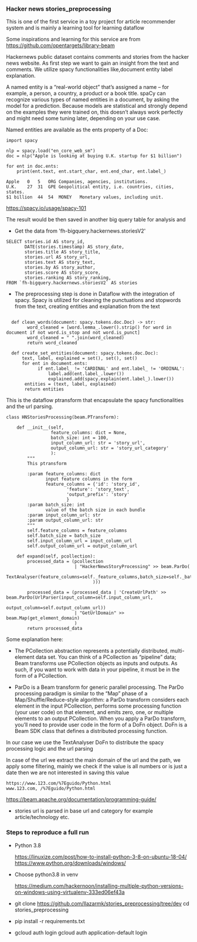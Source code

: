 ### Hacker news stories_preprocessing

This is one of the first service in a toy project
for article recommender system and is mainly a learning
tool for learning dataflow

Some inspirations and learning for this service are from 
https://github.com/opentargets/library-beam

Hackernews public dataset contains comments and stories  from the hacker news website.
As first step we want to gain an insight from the text and comments. 
We utilize spacy functionalities like,document entity label explanation.

A named entity is a “real-world object”
that’s assigned a name – for example, a person, a country, a product or a book title. 
spaCy can recognize various types of named entities in a document, by asking the model 
for a prediction. Because models are statistical and strongly depend on the examples
they were trained on, this doesn’t always work perfectly and might need some tuning later,
depending on your use case.

Named entities are available as the ents property of a Doc:


```
import spacy

nlp = spacy.load("en_core_web_sm")
doc = nlp("Apple is looking at buying U.K. startup for $1 billion")

for ent in doc.ents:
    print(ent.text, ent.start_char, ent.end_char, ent.label_)
    
Apple	0	5	ORG	Companies, agencies, institutions.
U.K.	27	31	GPE	Geopolitical entity, i.e. countries, cities, states.
$1 billion	44	54	MONEY	Monetary values, including unit.
```

https://spacy.io/usage/spacy-101

The result would be then saved in another big query table
for analysis and



- Get the data from 'fh-bigquery.hackernews.storiesV2'

``` 
SELECT stories.id AS story_id,
       DATE(stories.timestamp) AS story_date,
       stories.title AS story_title,
       stories.url AS story_url,
       stories.text AS story_text,
       stories.by AS story_author,
       stories.score AS story_score,
       stories.ranking AS story_ranking, 
FROM `fh-bigquery.hackernews.storiesV2` AS stories
 ```

- The preprocessing step is done in Dataflow with the integration of spacy. 
  Spacy is utilized for cleaning the punctuations and stopwords from the text,
  creating entities and explanation from the text 
  
```
 
  def clean_words(document: spacy.tokens.doc.Doc) -> str:
        word_cleaned = [word.lemma_.lower().strip() for word in document if not word.is_stop and not word.is_punct]
        word_cleaned = " ".join(word_cleaned)
        return word_cleaned
        
  def create_set_entities(document: spacy.tokens.doc.Doc):
      text, label, explained = set(), set(), set()
      for ent in document.ents:
            if ent.label_ != 'CARDINAL' and ent.label_ != 'ORDINAL':
                label.add(ent.label_.lower())
                explained.add(spacy.explain(ent.label_).lower())
       entities = (text, label, explained)
       return entities
```

This is the dataflow ptransform that encapsulate the
spacy functionalities and the url parsing.
```
class HNStoriesProcessing(beam.PTransform):

    def __init__(self,
                 feature_columns: dict = None,
                 batch_size: int = 100,
                 input_column_url: str = 'story_url',
                 output_column_url: str = 'story_url_category'
                 ):
        """
        This ptransform

        :param feature_columns: dict
               input feature columns in the form
               feature_columns = {'id': 'story_id',
                       'feature': 'story_text',
                       'output_prefix': 'story'
                       }
        :param batch_size: int
               value of the batch size in each bundle
        :param input_column_url: str
        :param output_column_url: str
        """
        self.feature_columns = feature_columns
        self.batch_size = batch_size
        self.input_column_url = input_column_url
        self.output_column_url = output_column_url

    def expand(self, pcollection):
        processed_data = (pcollection
                          | "HackerNewsStoryProcessing" >> beam.ParDo(
                    TextAnalyser(feature_columns=self._feature_columns,batch_size=self._batch_size
                                 )))

        processed_data = (processed_data | 'CreateUrlPath' >> beam.ParDo(UrlParser(input_column=self.input_column_url,
                                                                                   output_column=self.output_column_url))
                          | "GetUrlDomain" >> beam.Map(get_element_domain)
                          )
        return processed_data
```
Some explanation here:
- The PCollection abstraction represents a potentially distributed, multi-element data set. You can think of a PCollection as “pipeline” data; Beam transforms use PCollection objects as inputs and outputs. As such, 
  if you want to work with data in your pipeline, it must be in the form of a PCollection.
  
- ParDo is a Beam transform for generic parallel processing.
The ParDo processing paradigm is similar to the “Map” phase of a Map/Shuffle/Reduce-style algorithm:
a ParDo transform considers each element in the input PCollection, 
performs some processing function (your user code) on that element,
and emits zero, one, or multiple elements to an output PCollection.
When you apply a ParDo transform, you’ll need to provide user code in the form of a DoFn object.
DoFn is a Beam SDK class that defines a distributed processing function.
  
In our case we use the TextAnalyser DoFn to distribute the spacy processing logic and the 
url parsing

In case of the url we extract the main domain of the url and the path, we apply some
filtering, mainly we check if the value is all numbers or is just a date
then we are not interested in saving this value
```
https://www.123.com/%7Eguido/Python.html
www.123.com, /%7Eguido/Python.html

```
https://beam.apache.org/documentation/programming-guide/

- stories url is parsed in base url and category for example article/technology etc.  

###  Steps to reproduce a full run
- Python 3.8
  
  https://linuxize.com/post/how-to-install-python-3-8-on-ubuntu-18-04/
  https://www.python.org/downloads/windows/
  
- Choose python3.8 in venv
  
  https://medium.com/hackernoon/installing-multiple-python-versions-on-windows-using-virtualenv-333ed06ef43a
        
- git clone 
  https://github.com/llazarmk/stories_preprocessing/tree/dev
  cd stories_preprocessing
  
- pip install -r requirements.txt

- gcloud auth login
  gcloud auth application-default login
  


